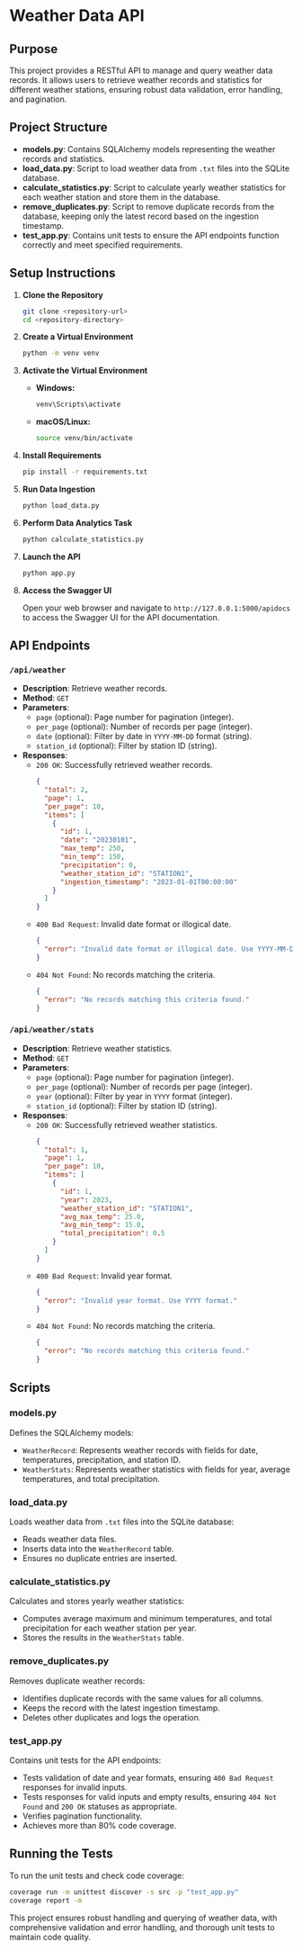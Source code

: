 # Weather Data API

## Purpose

This project provides a RESTful API to manage and query weather data records. It allows users to retrieve weather records and statistics for different weather stations, ensuring robust data validation, error handling, and pagination.

## Project Structure

- **models.py**: Contains SQLAlchemy models representing the weather records and statistics.
- **load_data.py**: Script to load weather data from `.txt` files into the SQLite database.
- **calculate_statistics.py**: Script to calculate yearly weather statistics for each weather station and store them in the database.
- **remove_duplicates.py**: Script to remove duplicate records from the database, keeping only the latest record based on the ingestion timestamp.
- **test_app.py**: Contains unit tests to ensure the API endpoints function correctly and meet specified requirements.

## Setup Instructions

1. **Clone the Repository**

   ```bash
   git clone <repository-url>
   cd <repository-directory>
   ```

2. **Create a Virtual Environment**

   ```bash
   python -m venv venv
   ```

3. **Activate the Virtual Environment**

   - **Windows:**
     ```bash
     venv\Scripts\activate
     ```
   - **macOS/Linux:**
     ```bash
     source venv/bin/activate
     ```

4. **Install Requirements**

   ```bash
   pip install -r requirements.txt
   ```

5. **Run Data Ingestion**

   ```bash
   python load_data.py
   ```

6. **Perform Data Analytics Task**

   ```bash
   python calculate_statistics.py
   ```

7. **Launch the API**

   ```bash
   python app.py
   ```

8. **Access the Swagger UI**

   Open your web browser and navigate to `http://127.0.0.1:5000/apidocs` to access the Swagger UI for the API documentation.

## API Endpoints

### `/api/weather`
- **Description**: Retrieve weather records.
- **Method**: `GET`
- **Parameters**:
  - `page` (optional): Page number for pagination (integer).
  - `per_page` (optional): Number of records per page (integer).
  - `date` (optional): Filter by date in `YYYY-MM-DD` format (string).
  - `station_id` (optional): Filter by station ID (string).
- **Responses**:
  - `200 OK`: Successfully retrieved weather records.
    ```json
    {
      "total": 2,
      "page": 1,
      "per_page": 10,
      "items": [
        {
          "id": 1,
          "date": "20230101",
          "max_temp": 250,
          "min_temp": 150,
          "precipitation": 0,
          "weather_station_id": "STATION1",
          "ingestion_timestamp": "2023-01-01T00:00:00"
        }
      ]
    }
    ```
  - `400 Bad Request`: Invalid date format or illogical date.
    ```json
    {
      "error": "Invalid date format or illogical date. Use YYYY-MM-DD format."
    }
    ```
  - `404 Not Found`: No records matching the criteria.
    ```json
    {
      "error": "No records matching this criteria found."
    }
    ```

### `/api/weather/stats`
- **Description**: Retrieve weather statistics.
- **Method**: `GET`
- **Parameters**:
  - `page` (optional): Page number for pagination (integer).
  - `per_page` (optional): Number of records per page (integer).
  - `year` (optional): Filter by year in `YYYY` format (integer).
  - `station_id` (optional): Filter by station ID (string).
- **Responses**:
  - `200 OK`: Successfully retrieved weather statistics.
    ```json
    {
      "total": 1,
      "page": 1,
      "per_page": 10,
      "items": [
        {
          "id": 1,
          "year": 2023,
          "weather_station_id": "STATION1",
          "avg_max_temp": 25.0,
          "avg_min_temp": 15.0,
          "total_precipitation": 0.5
        }
      ]
    }
    ```
  - `400 Bad Request`: Invalid year format.
    ```json
    {
      "error": "Invalid year format. Use YYYY format."
    }
    ```
  - `404 Not Found`: No records matching the criteria.
    ```json
    {
      "error": "No records matching this criteria found."
    }
    ```

## Scripts

### models.py
Defines the SQLAlchemy models:
- `WeatherRecord`: Represents weather records with fields for date, temperatures, precipitation, and station ID.
- `WeatherStats`: Represents weather statistics with fields for year, average temperatures, and total precipitation.

### load_data.py
Loads weather data from `.txt` files into the SQLite database:
- Reads weather data files.
- Inserts data into the `WeatherRecord` table.
- Ensures no duplicate entries are inserted.

### calculate_statistics.py
Calculates and stores yearly weather statistics:
- Computes average maximum and minimum temperatures, and total precipitation for each weather station per year.
- Stores the results in the `WeatherStats` table.

### remove_duplicates.py
Removes duplicate weather records:
- Identifies duplicate records with the same values for all columns.
- Keeps the record with the latest ingestion timestamp.
- Deletes other duplicates and logs the operation.

### test_app.py
Contains unit tests for the API endpoints:
- Tests validation of date and year formats, ensuring `400 Bad Request` responses for invalid inputs.
- Tests responses for valid inputs and empty results, ensuring `404 Not Found` and `200 OK` statuses as appropriate.
- Verifies pagination functionality.
- Achieves more than 80% code coverage.

## Running the Tests

To run the unit tests and check code coverage:

```bash
coverage run -m unittest discover -s src -p "test_app.py"
coverage report -m
```

This project ensures robust handling and querying of weather data, with comprehensive validation and error handling, and thorough unit tests to maintain code quality.